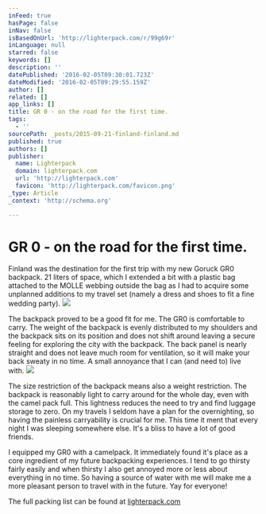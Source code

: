 ```yaml
---
inFeed: true
hasPage: false
inNav: false
isBasedOnUrl: 'http://lighterpack.com/r/99g69r'
inLanguage: null
starred: false
keywords: []
description: ''
datePublished: '2016-02-05T09:30:01.723Z'
dateModified: '2016-02-05T09:29:55.159Z'
author: []
related: []
app_links: []
title: GR 0 - on the road for the first time.
tags:
  - ''
sourcePath: _posts/2015-09-21-finland-finland.md
published: true
authors: []
publisher:
  name: Lighterpack
  domain: lighterpack.com
  url: 'http://lighterpack.com'
  favicon: 'http://lighterpack.com/favicon.png'
_type: Article
_context: 'http://schema.org'

---
```

# GR 0 - on the road for the first time.

Finland was the destination for the first trip with my new Goruck GR0 backpack.  21 liters of space, which I extended a bit with a plastic bag attached to the MOLLE webbing outside the bag as I had to acquire some unplanned additions to my travel set (namely a dress and shoes to fit a fine wedding party).
![](https://the-grid-user-content.s3-us-west-2.amazonaws.com/ed227f2d-e2e8-472e-aee8-c79ee9e1c1cb.jpg)

The backpack proved to be a good fit for me. The GR0 is comfortable to carry. The weight of the backpack is evenly distributed to my shoulders and the backpack sits on its position and does not shift around leaving a secure feeling for exploring the city with the backpack. The back panel is nearly straight and does not leave much room for ventilation, so it will make your back sweaty in no time. A small annoyance that I can (and need to) live with. ![](https://the-grid-user-content.s3-us-west-2.amazonaws.com/e622e441-e0cb-4b2c-89cf-68fbb0ab8920.jpg)

The size restriction of the backpack means also a weight restriction. The backpack is reasonably light to carry around for the whole day, even with the camel pack full. This lightness reduces the need to try and find luggage storage to zero. On my travels I seldom have a plan for the overnighting, so having the painless carryability is crucial for me. This time it ment that every night I was sleeping somewhere else. It's a bliss to have a lot of good friends.

I equipped my GR0 with a camelpack. It immediately found it's place as a core ingredient of my future backpacking experiences. I tend to go thirsty fairly easily and when thirsty I also get annoyed more or less about everything in no time. So having a source of water with me will make me a more pleasant person to travel with in the future. Yay for everyone!

The full packing list can be found at [lighterpack.com][0]

[0]: http://lighterpack.com/r/99g69r